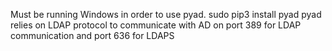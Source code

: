 Must be running Windows in order to use pyad.
sudo pip3 install pyad
pyad relies on LDAP protocol to communicate with AD on port 389 for LDAP communication and port 636 for LDAPS